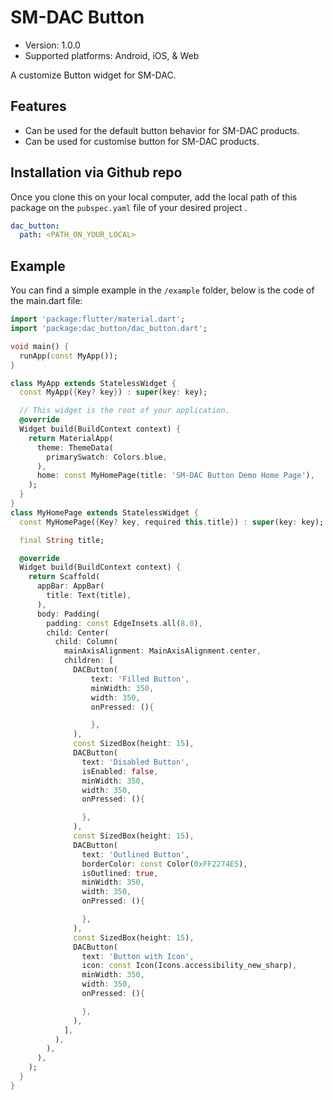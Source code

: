 # SM-DAC Button

- Version: 1.0.0
- Supported platforms: Android, iOS, & Web

A customize Button widget for SM-DAC.

## Features

- Can be used for the default button behavior for SM-DAC products.
- Can be used for customise button for SM-DAC products.

## Installation via Github repo

Once you clone this on your local computer, add the local path of this package on the `pubspec.yaml` file of your desired project .

```yaml
dac_button:
  path: <PATH_ON_YOUR_LOCAL>
```

## Example

You can find a simple example in the `/example` folder, below is the code of the main.dart file:

```dart
import 'package:flutter/material.dart';
import 'package:dac_button/dac_button.dart';

void main() {
  runApp(const MyApp());
}

class MyApp extends StatelessWidget {
  const MyApp({Key? key}) : super(key: key);

  // This widget is the root of your application.
  @override
  Widget build(BuildContext context) {
    return MaterialApp(
      theme: ThemeData(
        primarySwatch: Colors.blue,
      ),
      home: const MyHomePage(title: 'SM-DAC Button Demo Home Page'),
    );
  }
}
class MyHomePage extends StatelessWidget {
  const MyHomePage({Key? key, required this.title}) : super(key: key);

  final String title;

  @override
  Widget build(BuildContext context) {
    return Scaffold(
      appBar: AppBar(
        title: Text(title),
      ),
      body: Padding(
        padding: const EdgeInsets.all(8.0),
        child: Center(
          child: Column(
            mainAxisAlignment: MainAxisAlignment.center,
            children: [
              DACButton(
                  text: 'Filled Button',
                  minWidth: 350,
                  width: 350,
                  onPressed: (){

                  },
              ),
              const SizedBox(height: 15),
              DACButton(
                text: 'Disabled Button',
                isEnabled: false,
                minWidth: 350,
                width: 350,
                onPressed: (){

                },
              ),
              const SizedBox(height: 15),
              DACButton(
                text: 'Outlined Button',
                borderColor: const Color(0xFF2274E5),
                isOutlined: true,
                minWidth: 350,
                width: 350,
                onPressed: (){

                },
              ),
              const SizedBox(height: 15),
              DACButton(
                text: 'Button with Icon',
                icon: const Icon(Icons.accessibility_new_sharp),
                minWidth: 350,
                width: 350,
                onPressed: (){

                },
              ),
            ],
          ),
        ),
      ),
    );
  }
}
